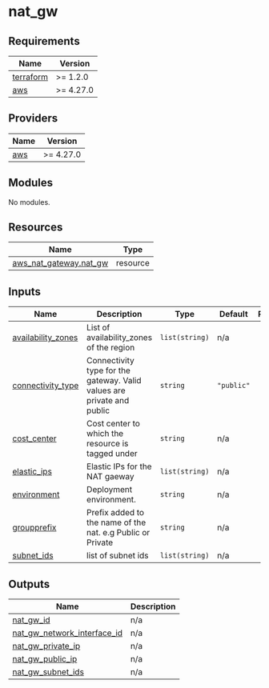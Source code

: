 # nat_gw

<!-- BEGINNING OF PRE-COMMIT-TERRAFORM DOCS HOOK -->
## Requirements

| Name | Version |
|------|---------|
| <a name="requirement_terraform"></a> [terraform](#requirement\_terraform) | >= 1.2.0 |
| <a name="requirement_aws"></a> [aws](#requirement\_aws) | >= 4.27.0 |

## Providers

| Name | Version |
|------|---------|
| <a name="provider_aws"></a> [aws](#provider\_aws) | >= 4.27.0 |

## Modules

No modules.

## Resources

| Name | Type |
|------|------|
| [aws_nat_gateway.nat_gw](https://registry.terraform.io/providers/hashicorp/aws/latest/docs/resources/nat_gateway) | resource |

## Inputs

| Name | Description | Type | Default | Required |
|------|-------------|------|---------|:--------:|
| <a name="input_availability_zones"></a> [availability\_zones](#input\_availability\_zones) | List of availability\_zones of the region | `list(string)` | n/a | yes |
| <a name="input_connectivity_type"></a> [connectivity\_type](#input\_connectivity\_type) | Connectivity type for the gateway. Valid values are private and public | `string` | `"public"` | no |
| <a name="input_cost_center"></a> [cost\_center](#input\_cost\_center) | Cost center to which the resource is tagged under | `string` | n/a | yes |
| <a name="input_elastic_ips"></a> [elastic\_ips](#input\_elastic\_ips) | Elastic IPs for the NAT gaeway | `list(string)` | n/a | yes |
| <a name="input_environment"></a> [environment](#input\_environment) | Deployment environment. | `string` | n/a | yes |
| <a name="input_groupprefix"></a> [groupprefix](#input\_groupprefix) | Prefix added to the name of the nat. e.g Public or Private | `string` | n/a | yes |
| <a name="input_subnet_ids"></a> [subnet\_ids](#input\_subnet\_ids) | list of subnet ids | `list(string)` | n/a | yes |

## Outputs

| Name | Description |
|------|-------------|
| <a name="output_nat_gw_id"></a> [nat\_gw\_id](#output\_nat\_gw\_id) | n/a |
| <a name="output_nat_gw_network_interface_id"></a> [nat\_gw\_network\_interface\_id](#output\_nat\_gw\_network\_interface\_id) | n/a |
| <a name="output_nat_gw_private_ip"></a> [nat\_gw\_private\_ip](#output\_nat\_gw\_private\_ip) | n/a |
| <a name="output_nat_gw_public_ip"></a> [nat\_gw\_public\_ip](#output\_nat\_gw\_public\_ip) | n/a |
| <a name="output_nat_gw_subnet_ids"></a> [nat\_gw\_subnet\_ids](#output\_nat\_gw\_subnet\_ids) | n/a |
<!-- END OF PRE-COMMIT-TERRAFORM DOCS HOOK -->
